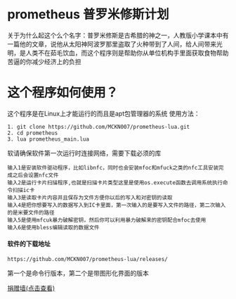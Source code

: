 # prometheus 普罗米修斯计划
关于为什么起这个么个名字：普罗米修斯是古希腊的神之一，人教版小学课本中有一篇他的文章，说他从太阳神阿波罗那里盗取了火种带到了人间，给人间带来光明，是人类不在茹毛饮血，而这个程序则是帮助你从单位机构手里面获取食物帮助苦逼的你减少经济上的负担

# 这个程序如何使用？
这个程序是在Linux上才能运行的而且是apt包管理器的系统
使用方法：
```shell
1. git clone https://github.com/MCKN007/prometheus-lua.git
2. cd prometheus
3. lua prometheus_main.lua
```
软请确保软件第一次运行时连接网络，需要下载必须的库
```shell
输入1是安装软件驱动程序，比如libnfc，同时也会安装mfoc和mfuck之类的nfc工具安装完成之后会设置nfc文件
输入2是运行卡片扫描程序,也就是扫描卡片类型这里是使用os.execute函数去调用系统执行命令扫描ic卡
输入3是读取卡片内容并且保存为文件方便你以后的写入和对密钥的读取
输入4是把你想要写入的数据写入到IC卡里面，第一次输入的是要写入文件的路径，第二次输入的是米要文件的路径
输入5是使用mfcuk暴力破解密钥，然后你可以利用暴力破解来的密钥配合mfoc去使用
输入6是使用bless编辑读取的数据文件
```
#### 软件的下载地址
```
https://github.com/MCKN007/prometheus-lua/releases/
````
第一个是命令行版本，第二个是带图形化界面的版本

 [捐赠墙(点击查看)](/donors.md)
